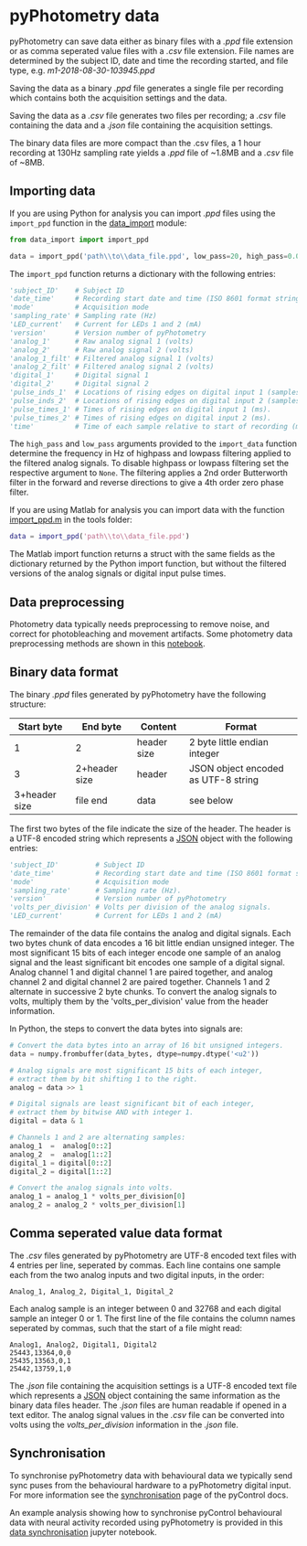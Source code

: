 # pyPhotometry data

pyPhotometry can save data either as binary files with a *.ppd* file extension or as comma seperated value files with a *.csv* file extension. File names are determined by the subject ID, date and time the recording started, and file type, e.g. *m1-2018-08-30-103945.ppd*

Saving the data as a binary *.ppd* file generates a single file per recording which contains both the acquisition settings and the data.

Saving the data as a *.csv* file generates two files per recording; a *.csv* file containing the data and a *.json* file containing the acquisition settings.

The binary data files are more compact than the .csv files,  a 1 hour recording at 130Hz sampling rate yields a *.ppd* file of ~1.8MB and a *.csv* file of ~8MB.

## Importing data

If you are using Python for analysis you can import *.ppd* files using the `import_ppd` function in the [data_import](https://github.com/pyPhotometry/code/blob/master/tools/data_import.py) module:

```python
from data_import import import_ppd

data = import_ppd('path\\to\\data_file.ppd', low_pass=20, high_pass=0.001)
```

The `import_ppd` function returns a dictionary with the following entries:

```python
'subject_ID'    # Subject ID
'date_time'     # Recording start date and time (ISO 8601 format string)
'mode'          # Acquisition mode
'sampling_rate' # Sampling rate (Hz)
'LED_current'   # Current for LEDs 1 and 2 (mA)
'version'       # Version number of pyPhotometry
'analog_1'      # Raw analog signal 1 (volts)
'analog_2'      # Raw analog signal 2 (volts)
'analog_1_filt' # Filtered analog signal 1 (volts)
'analog_2_filt' # Filtered analog signal 2 (volts)
'digital_1'     # Digital signal 1
'digital_2'     # Digital signal 2
'pulse_inds_1'  # Locations of rising edges on digital input 1 (samples).
'pulse_inds_2'  # Locations of rising edges on digital input 2 (samples).
'pulse_times_1' # Times of rising edges on digital input 1 (ms).
'pulse_times_2' # Times of rising edges on digital input 2 (ms).
'time'          # Time of each sample relative to start of recording (ms)
```

The `high_pass` and `low_pass` arguments provided to the `import_data` function determine the frequency in Hz of highpass and lowpass filtering applied to the filtered analog signals.  To disable highpass or lowpass filtering set the respective argument to `None`.   The filtering applies a 2nd order Butterworth filter in the forward and reverse directions to give a 4th order zero phase filter.

If you are using Matlab for analysis you can import data with the function [import_ppd.m](https://github.com/pyPhotometry/code/blob/master/tools/import_ppd.m) in the tools folder:

```matlab
data = import_ppd('path\\to\\data_file.ppd')
```
The Matlab import function returns a struct with the same fields as the dictionary returned by the Python import function, but without the filtered versions of the analog signals or digital input pulse times.

## Data preprocessing

Photometry data typically needs preprocessing to remove noise, and correct for photobleaching and movement artifacts.  Some photometry data preprocessing methods are shown in this [notebook](https://github.com/ThomasAkam/photometry_preprocessing/blob/master/Photometry%20data%20preprocessing.ipynb).

## Binary data format

The binary *.ppd* files generated by pyPhotometry have the following structure:

| Start byte    | End byte      | Content     | Format                              |
|---------------|---------------|-------------|-------------------------------------|
| 1             | 2             | header size | 2 byte little endian integer        |
| 3             | 2+header size | header      | JSON object encoded as UTF-8 string |
| 3+header size | file end      | data        | see below                           |


The first two bytes of the file indicate the size of the header.  The header is a UTF-8 encoded string which represents a [JSON](https://www.json.org/) object with the following entries:

```python
'subject_ID'         # Subject ID
'date_time'          # Recording start date and time (ISO 8601 format string)
'mode'               # Acquisition mode
'sampling_rate'      # Sampling rate (Hz).
'version'            # Version number of pyPhotometry
'volts_per_division' # Volts per division of the analog signals.
'LED_current'        # Current for LEDs 1 and 2 (mA)
```

The remainder of the data file contains the analog and digital signals.  Each two bytes chunk of data encodes a 16 bit little endian unsigned integer. The most significant 15 bits of each integer encode one sample of an analog signal and the least significant bit encodes one sample of a digital signal.  Analog channel 1 and digital channel 1 are paired together, and analog channel 2 and digital channel 2 are paired together. Channels 1 and 2 alternate in successive 2 byte chunks.  To convert the analog signals to volts, multiply them by the 'volts_per_division' value from the header information.

In Python, the steps to convert the data bytes into signals are:

```python
# Convert the data bytes into an array of 16 bit unsigned integers.
data = numpy.frombuffer(data_bytes, dtype=numpy.dtype('<u2')) 

# Analog signals are most significant 15 bits of each integer,
# extract them by bit shifting 1 to the right.
analog = data >> 1

# Digital signals are least significant bit of each integer,
# extract them by bitwise AND with integer 1.
digital = data & 1

# Channels 1 and 2 are alternating samples:
analog_1  =  analog[0::2] 
analog_2  =  analog[1::2]
digital_1 = digital[0::2]
digital_2 = digital[1::2]

# Convert the analog signals into volts.
analog_1 = analog_1 * volts_per_division[0]
analog_2 = analog_2 * volts_per_division[1]
```

## Comma seperated value data format

The *.csv* files generated by pyPhotometry are UTF-8 encoded text files with 4 entries per line, seperated by commas.  Each line contains one sample each from the two analog inputs and two digital inputs, in the order:

```
Analog_1, Analog_2, Digital_1, Digital_2
```

Each analog sample is an integer between 0 and 32768 and each digital sample an integer 0 or 1. The first line of the file contains the column names seperated by commas, such that the start of a file might read:

```
Analog1, Analog2, Digital1, Digital2
25443,13364,0,0
25435,13563,0,1
25442,13759,1,0
```

The *.json* file containing the acquisition settings is a UTF-8 encoded text file which represents a [JSON](https://www.json.org/) object containing the same information as the  binary data files header.  The *.json* files are human readable if opened in a text editor.  The analog signal values in the *.csv* file can be converted into volts using the *volts_per_division* information in the *.json* file.

## Synchronisation

To synchronise pyPhotometry data with behavioural data we typically send sync puses from the behavioural hardware to a pyPhotometry digital input. For more information see the [synchronisation](https://pycontrol.readthedocs.io/en/latest/user-guide/synchronisation/) page of the pyControl docs.

An example analysis showing how to synchronise pyControl behavioural data with neural activity recorded using pyPhotometry is provided in this [data synchronisation](https://github.com/ThomasAkam/data_synchronisation/blob/master/data_synchronisation.ipynb) jupyter notebook.